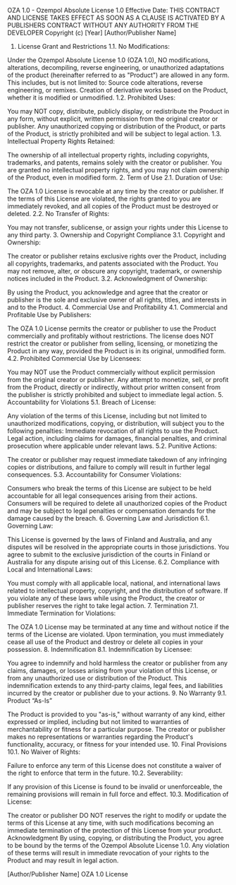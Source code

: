 OZA 1.0 - Ozempol Absolute License 1.0
Effective Date: THIS CONTRACT AND LICENSE TAKES EFFECT AS SOON AS A CLAUSE IS ACTIVATED BY A PUBLISHERS CONTRACT WITHOUT ANY AUTHORITY FROM THE DEVELOPER
Copyright (c) [Year] [Author/Publisher Name]

1. License Grant and Restrictions
1.1. No Modifications:

Under the Ozempol Absolute License 1.0 (OZA 1.0), NO modifications, alterations, decompiling, reverse engineering, or unauthorized adaptations of the product (hereinafter referred to as "Product") are allowed in any form. This includes, but is not limited to:
Source code alterations, reverse engineering, or remixes.
Creation of derivative works based on the Product, whether it is modified or unmodified.
1.2. Prohibited Uses:

You may NOT copy, distribute, publicly display, or redistribute the Product in any form, without explicit, written permission from the original creator or publisher.
Any unauthorized copying or distribution of the Product, or parts of the Product, is strictly prohibited and will be subject to legal action.
1.3. Intellectual Property Rights Retained:

The ownership of all intellectual property rights, including copyrights, trademarks, and patents, remains solely with the creator or publisher.
You are granted no intellectual property rights, and you may not claim ownership of the Product, even in modified form.
2. Term of Use
2.1. Duration of Use:

The OZA 1.0 License is revocable at any time by the creator or publisher.
If the terms of this License are violated, the rights granted to you are immediately revoked, and all copies of the Product must be destroyed or deleted.
2.2. No Transfer of Rights:

You may not transfer, sublicense, or assign your rights under this License to any third party.
3. Ownership and Copyright Compliance
3.1. Copyright and Ownership:

The creator or publisher retains exclusive rights over the Product, including all copyrights, trademarks, and patents associated with the Product.
You may not remove, alter, or obscure any copyright, trademark, or ownership notices included in the Product.
3.2. Acknowledgment of Ownership:

By using the Product, you acknowledge and agree that the creator or publisher is the sole and exclusive owner of all rights, titles, and interests in and to the Product.
4. Commercial Use and Profitability
4.1. Commercial and Profitable Use by Publishers:

The OZA 1.0 License permits the creator or publisher to use the Product commercially and profitably without restrictions.
The license does NOT restrict the creator or publisher from selling, licensing, or monetizing the Product in any way, provided the Product is in its original, unmodified form.
4.2. Prohibited Commercial Use by Licensees:

You may NOT use the Product commercially without explicit permission from the original creator or publisher.
Any attempt to monetize, sell, or profit from the Product, directly or indirectly, without prior written consent from the publisher is strictly prohibited and subject to immediate legal action.
5. Accountability for Violations
5.1. Breach of License:

Any violation of the terms of this License, including but not limited to unauthorized modifications, copying, or distribution, will subject you to the following penalties:
Immediate revocation of all rights to use the Product.
Legal action, including claims for damages, financial penalties, and criminal prosecution where applicable under relevant laws.
5.2. Punitive Actions:

The creator or publisher may request immediate takedown of any infringing copies or distributions, and failure to comply will result in further legal consequences.
5.3. Accountability for Consumer Violations:

Consumers who break the terms of this License are subject to be held accountable for all legal consequences arising from their actions.
Consumers will be required to delete all unauthorized copies of the Product and may be subject to legal penalties or compensation demands for the damage caused by the breach.
6. Governing Law and Jurisdiction
6.1. Governing Law:

This License is governed by the laws of Finland and Australia, and any disputes will be resolved in the appropriate courts in those jurisdictions.
You agree to submit to the exclusive jurisdiction of the courts in Finland or Australia for any dispute arising out of this License.
6.2. Compliance with Local and International Laws:

You must comply with all applicable local, national, and international laws related to intellectual property, copyright, and the distribution of software.
If you violate any of these laws while using the Product, the creator or publisher reserves the right to take legal action.
7. Termination
7.1. Immediate Termination for Violations:

The OZA 1.0 License may be terminated at any time and without notice if the terms of the License are violated.
Upon termination, you must immediately cease all use of the Product and destroy or delete all copies in your possession.
8. Indemnification
8.1. Indemnification by Licensee:

You agree to indemnify and hold harmless the creator or publisher from any claims, damages, or losses arising from your violation of this License, or from any unauthorized use or distribution of the Product.
This indemnification extends to any third-party claims, legal fees, and liabilities incurred by the creator or publisher due to your actions.
9. No Warranty
9.1. Product “As-Is”

The Product is provided to you "as-is," without warranty of any kind, either expressed or implied, including but not limited to warranties of merchantability or fitness for a particular purpose.
The creator or publisher makes no representations or warranties regarding the Product's functionality, accuracy, or fitness for your intended use.
10. Final Provisions
10.1. No Waiver of Rights:

Failure to enforce any term of this License does not constitute a waiver of the right to enforce that term in the future.
10.2. Severability:

If any provision of this License is found to be invalid or unenforceable, the remaining provisions will remain in full force and effect.
10.3. Modification of License:

The creator or publisher DO NOT reserves the right to modify or update the terms of this License at any time, with such modifications becoming an immediate termination of the protection of this License from your product.
Acknowledgment
By using, copying, or distributing the Product, you agree to be bound by the terms of the Ozempol Absolute License 1.0. Any violation of these terms will result in immediate revocation of your rights to the Product and may result in legal action.

[Author/Publisher Name]
OZA 1.0 License